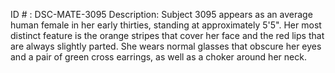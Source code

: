 ID # : DSC-MATE-3095
Description: Subject 3095 appears as an average human female in her early thirties, standing at approximately 5'5". Her most distinct feature is the orange stripes that cover her face and the red lips that are always slightly parted. She wears normal glasses that obscure her eyes and a pair of green cross earrings, as well as a choker around her neck.